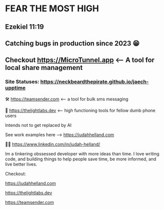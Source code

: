 # FEAR THE MOST HIGH
## Ezekiel 11:19
## Catching bugs in production since 2023 😁
## Checkout https://MicroTunnel.app <-- A tool for local share management
### Site Statuses: https://neckbeardthepirate.github.io/jaech-upptime


🛠️ https://teamsender.com <-- a tool for bulk sms messaging  

🔬 https://thelightlabs.dev <-- high functioning tools for fellow dumb phone users

Intends not to get replaced by AI

See work examples here --> https://judahhelland.com

💼💼 https://www.linkedin.com/in/judah-helland/


Im a tinkering obssessed developer with more ideas than time. I love writing code, and building things to help people save time, be more informed, and live better lives.

Checkout:  

 https://judahhelland.com  
 
 https://thelightlabs.dev  
 
 https://teamsender.com
 
